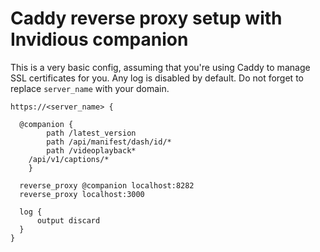 # Caddy reverse proxy setup with Invidious companion

This is a very basic config, assuming that you're using Caddy to manage SSL certificates for you.
Any log is disabled by default. Do not forget to replace `server_name` with your domain.

```
https://<server_name> {

  @companion {
		path /latest_version
		path /api/manifest/dash/id/*
		path /videoplayback*
    /api/v1/captions/*
	}

  reverse_proxy @companion localhost:8282
  reverse_proxy localhost:3000

  log {
      output discard
  }
}
```
